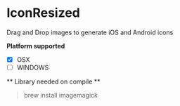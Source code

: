 IconResized
===========

Drag and Drop images to generate iOS and Android icons

**Platform supported**

- [X] OSX
- [ ] WINDOWS

** Library needed on compile **

> brew install imagemagick
